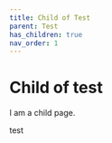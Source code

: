```yaml
---
title: Child of Test
parent: Test
has_children: true
nav_order: 1
---
```


# Child of test

I am a child page.

test
